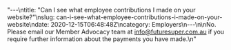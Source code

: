"---\ntitle: \"Can I see what employee contributions I made on your website?\"\nslug: can-i-see-what-employee-contributions-i-made-on-your-website\ndate: 2020-12-15T06:48:48Z\ncategory: Employers\n---\n\nNo. Please email our Member Advocacy team at [info@futuresuper.com.au](mailto:info@futuresuper.com.au) if you require further information about the payments you have made.\n"